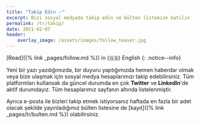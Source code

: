 ```yaml
---
title: "Takip Edin ✅"
excerpt: Bizi sosyal medyada takip edin ve bülten listemize katılın
permalink: /tr/takip/
date: 2021-02-07
header:
    overlay_image: /assets/images/follow_teaser.jpg
---
```


[Read]({% link _pages/follow.md %}) in (🇬🇧) English
{: .notice--info}

Yeni bir yazı yazdığımızda, bir duyuru yaptığımızda hemen haberdar olmak veya
bize ulaşmak için sosyal medya hesaplarımızı takip edebilirsiniz. Tüm
platformları kullansak da güncel durumda en çok **Twitter** ve **LinkedIn**'de
aktif durumdayız. Tüm hesaplarımız sayfanın altında listelenmiştir.

Ayrıca e-posta ile bizleri takip etmek istiyorsanız haftada en fazla bir adet
olacak şekilde yayınladığımız bülten listesine de [kayıt]({% link
_pages/tr/bulten.md %}) olabilirsiniz.
